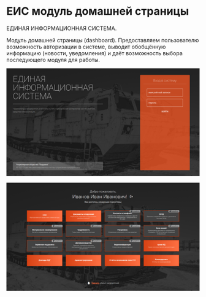 # ЕИС модуль домашней страницы

ЕДИНАЯ ИНФОРМАЦИОННАЯ СИСТЕМА.

Модуль домашней страницы (dashboard). Предоставляем пользователю возможность авторизации в системе, выводит обобщённую информацию (новости, уведомления) и даёт возможность выбора последующего модуля для работы.

![страница авторизации](readme/screenshot_01.png)

![домашняя страница (dashboard)](readme/screenshot_02.png)
